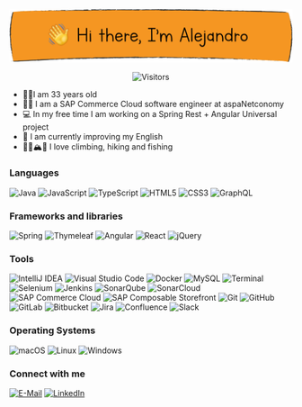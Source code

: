 [![Hi there, I'm Alejandro](images/hello-banner.png)][repositories]

<p align="center">
    <img src="https://vbr.wocr.tk/badge?page_id=amtinez&color=orange&style=flat-square&logo=Github" alt="Visitors"/>
</p>

- 🙋‍♂️I am 33 years old
- 👨‍💻 I am a SAP Commerce Cloud software engineer at aspaNetconomy
- 💻 In my free time I am working on a Spring Rest + Angular Universal project
- 🔭 I am currently improving my English
- 🧗‍♂️🏔🎣 I love climbing, hiking and fishing

### Languages

<p>
    <img src="https://img.shields.io/badge/Java-e76f00?logo=Java&style=flat-square" alt="Java"/>
    <img src="https://img.shields.io/badge/JavaScript-f7df1e?logo=JavaScript&logoColor=black&style=flat-square" alt="JavaScript"/>
    <img src="https://img.shields.io/badge/TypeScript-3178C6?logo=TypeScript&logoColor=white&style=flat-square" alt="TypeScript"/>
    <img src="https://img.shields.io/badge/HTML5-e44d26?logo=HTML5&logoColor=white&style=flat-square" alt="HTML5"/>
    <img src="https://img.shields.io/badge/CSS3-264de4?logo=CSS3&logoColor=white&style=flat-square" alt="CSS3"/>
    <img src="https://img.shields.io/badge/GraphQL-E10098?logo=GraphQL&logoColor=white&style=flat-square" alt="GraphQL"/>
</p>

### Frameworks and libraries

<p>
    <img src="https://img.shields.io/badge/Spring-6db33f?logo=Spring&logoColor=white&style=flat-square" alt="Spring"/>
    <img src="https://img.shields.io/badge/Thymeleaf-005F0F?logo=Thymeleaf&logoColor=white&style=flat-square" alt="Thymeleaf"/>
    <img src="https://img.shields.io/badge/Angular-e23237?logo=Angular&style=flat-square" alt="Angular"/>
    <img src="https://img.shields.io/badge/React-61DAFB?logo=React&logoColor=black&style=flat-square" alt="React"/>
    <img src="https://img.shields.io/badge/jQuery-21609b?logo=jQuery&style=flat-square" alt="jQuery"/>
</p>

### Tools

<p>
    <img src="https://img.shields.io/badge/IntelliJ%20Idea-ff69b4?logo=IntelliJ%20IDEA&style=flat-square" alt="IntelliJ IDEA"/>
    <img src="https://img.shields.io/badge/Visual%20Studio%20Code-33a5f1?logo=Visual%20Studio%20Code&style=flat-square" alt="Visual Studio Code"/>
    <img src="https://img.shields.io/badge/Docker-2496ED?logo=Docker&logoColor=white&style=flat-square" alt="Docker"/>
    <img src="https://img.shields.io/badge/MySQL-f29111?logo=MySQL&logoColor=white&style=flat-square" alt="MySQL"/>
    <img src="https://img.shields.io/badge/Terminal-black?logo=iTerm2&logoColor=white&style=flat-square" alt="Terminal"/>
    <img src="https://img.shields.io/badge/Selenium-43B02A?logo=Selenium&logoColor=white&style=flat-square" alt="Selenium"/>
    <img src="https://img.shields.io/badge/Jenkins-D24939?logo=Jenkins&logoColor=white&style=flat-square" alt="Jenkins"/>
    <img src="https://img.shields.io/badge/SonarQube-4E9BCD?logo=SonarQube&logoColor=white&style=flat-square" alt="SonarQube"/>
    <img src="https://img.shields.io/badge/SonarCloud-F3702A?logo=SonarCloud&logoColor=white&style=flat-square" alt="SonarCloud"/>
    <img src="https://img.shields.io/badge/SAP%20Commerce%20Cloud-0FAAFF?logo=SAP&logoColor=white&style=flat-square" alt="SAP Commerce Cloud"/>
    <img src="https://img.shields.io/badge/SAP%20Upscale%20Commerce-0FAAFF?logo=SAP&logoColor=white&style=flat-square" alt="SAP Composable Storefront"/>
    <img src="https://img.shields.io/badge/Git-de4c36?logo=Git&logoColor=white&style=flat-square" alt="Git"/>
    <img src="https://img.shields.io/badge/GitHub-black?logo=GitHub&logoColor=white&style=flat-square" alt="GitHub"/>
    <img src="https://img.shields.io/badge/GitLab-FCA121?logo=GitLab&logoColor=white&style=flat-square" alt="GitLab"/>
    <img src="https://img.shields.io/badge/Bitbucket-0052CC?logo=Bitbucket&logoColor=white&style=flat-square" alt="Bitbucket"/>
    <img src="https://img.shields.io/badge/Jira-0052CC?logo=Jira&logoColor=white&style=flat-square" alt="Jira"/>
    <img src="https://img.shields.io/badge/Confluence-172B4D?logo=Confluence&logoColor=white&style=flat-square" alt="Confluence"/>
    <img src="https://img.shields.io/badge/Slack-4A154B?logo=Slack&logoColor=white&style=flat-square" alt="Slack"/>
</p>

### Operating Systems

<p>
    <img src="https://img.shields.io/badge/macOS-black?logo=Apple&style=flat-square" alt="macOS"/>
    <img src="https://img.shields.io/badge/Linux-FCC624?logo=Linux&logoColor=black&style=flat-square" alt="Linux"/>
    <img src="https://img.shields.io/badge/Windows-0078D6?logo=Windows&logoColor=white&style=flat-square" alt="Windows"/>
</p>

### Connect with me

[<img src="https://img.shields.io/static/v1?label&color=EA4335&message=E-Mail&logo=Gmail&logoColor=white&style=for-the-badge" alt="E-Mail">][email]
[<img src="https://img.shields.io/badge/LinkedIn-0A66C2?logo=LinkedIn&logoColor=white&style=for-the-badge" alt="LinkedIn">][linkedin]

<!-- WEBSITE LINKS -->

[linkedin]: https://www.linkedin.com/in/amartinezcerro/

[email]: mailto:amartinezcerro90@gmail.com

[repositories]: https://github.com/amtinez?tab=repositories
